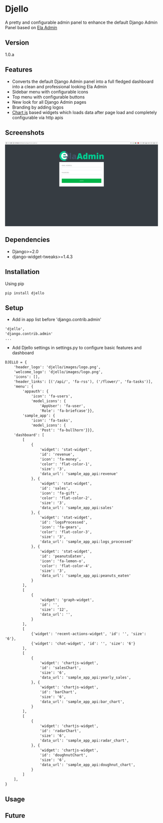 # Djello
A pretty and configurable admin panel to enhance the default Django Admin Panel based on [Ela Admin](https://github.com/puikinsh/ElaAdmin)

## Version

1.0.a

## Features

* Converts the default Django Admin panel into a full fledged dashboard into a clean and professional looking Ela Admin
* Sidebar menu with configurable icons
* Top menu with configurable buttons
* New look for all Django Admin pages
* Branding by adding logos
* [Chart js](https://www.chartjs.org/) based widgets which loads data after page load and completely configurable via http apis

## Screenshots

![Login](https://github.com/eshandas/djello/blob/master/screenshots/login.png?raw=true)


## Dependencies

* Django>=2.0
* django-widget-tweaks>=1.4.3

## Installation

Using pip

```
pip install djello
```

## Setup

* Add in app list before 'django.contrib.admin'

```
'djello',
'django.contrib.admin'
...
```

* Add Djello settings in settings.py to configure basic features and dashboard

```
DJELLO = {
    'header_logo': 'djello/images/logo.png',
    'welcome_logo': 'djello/images/logo.png',
    'icons': [],
    'header_links': [('/api/', 'fa-rss'), ('/flower/', 'fa-tasks')],
    'menu': {
        'appauth': {
            'icon': 'fa-users',
            'model_icons': {
                'AppUser': 'fa-user',
                'Role': 'fa-briefcase'}},
        'sample_app': {
            'icon': 'fa-tasks',
            'model_icons': {
                'Post': 'fa-bullhorn'}}},
    'dashboard': [
        [
            {
                'widget': 'stat-widget',
                'id': 'revenue',
                'icon': 'fa-money',
                'color': 'flat-color-1',
                'size': '3',
                'data_url': 'sample_app_api:revenue'
            }, {
                'widget': 'stat-widget',
                'id': 'sales',
                'icon': 'fa-gift',
                'color': 'flat-color-2',
                'size': '3',
                'data_url': 'sample_app_api:sales'
            }, {
                'widget': 'stat-widget',
                'id': 'logsProcessed',
                'icon': 'fa-gears',
                'color': 'flat-color-3',
                'size': '3',
                'data_url': 'sample_app_api:logs_processed'
            }, {
                'widget': 'stat-widget',
                'id': 'peanutsEaten',
                'icon': 'fa-lemon-o',
                'color': 'flat-color-4',
                'size': '3',
                'data_url': 'sample_app_api:peanuts_eaten'
            }
        ],
        [
            {
                'widget': 'graph-widget',
                'id': '',
                'size': '12',
                'data_url': '',
            }
        ],
        [
            {'widget': 'recent-actions-widget', 'id': '', 'size': '6'},
            {'widget': 'chat-widget', 'id': '', 'size': '6'}
        ],
        [
            {
                'widget': 'chartjs-widget',
                'id': 'salesChart',
                'size': '6',
                'data_url': 'sample_app_api:yearly_sales',
            }, {
                'widget': 'chartjs-widget',
                'id': 'barChart',
                'size': '6',
                'data_url': 'sample_app_api:bar_chart',
            }
        ],
        [
            {
                'widget': 'chartjs-widget',
                'id': 'radarChart',
                'size': '6',
                'data_url': 'sample_app_api:radar_chart',
            }, {
                'widget': 'chartjs-widget',
                'id': 'doughnutChart',
                'size': '6',
                'data_url': 'sample_app_api:doughnut_chart',
            }
        ]
    ],
}

```


## Usage

## Future
